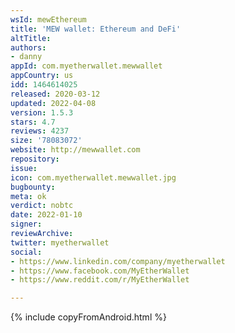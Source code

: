 ```yaml
---
wsId: mewEthereum
title: 'MEW wallet: Ethereum and DeFi'
altTitle: 
authors:
- danny
appId: com.myetherwallet.mewwallet
appCountry: us
idd: 1464614025
released: 2020-03-12
updated: 2022-04-08
version: 1.5.3
stars: 4.7
reviews: 4237
size: '78083072'
website: http://mewwallet.com
repository: 
issue: 
icon: com.myetherwallet.mewwallet.jpg
bugbounty: 
meta: ok
verdict: nobtc
date: 2022-01-10
signer: 
reviewArchive: 
twitter: myetherwallet
social:
- https://www.linkedin.com/company/myetherwallet
- https://www.facebook.com/MyEtherWallet
- https://www.reddit.com/r/MyEtherWallet

---
```


{% include copyFromAndroid.html %}